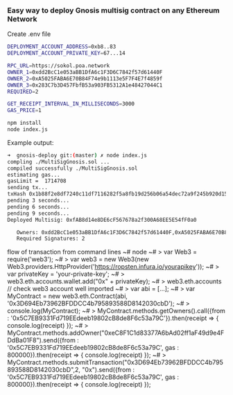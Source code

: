### Easy way to deploy Gnosis multisig contract on any Ethereum Network

Create .env file
```bash
DEPLOYMENT_ACCOUNT_ADDRESS=0xb8..83
DEPLOYMENT_ACCOUNT_PRIVATE_KEY=67...14

RPC_URL=https://sokol.poa.network
OWNER_1=0xdd2BcC1e053aBB1DfA6c1F3D6C7842f57d61440F
OWNER_2=0xA5025FABA6E70B84F74e9b1113e5F7F4E7f4859f
OWNER_3=0x283C7b3D457FbfB53a903FB5312A1e48427044C1
REQUIRED=2

GET_RECEIPT_INTERVAL_IN_MILLISECONDS=3000
GAS_PRICE=1
```

```bash
npm install
node index.js
```


Example output:

```bash
➜  gnosis-deploy git:(master) ✗ node index.js
compling ./MultiSigGnosis.sol ...
compiled successfully ./MultiSigGnosis.sol
estimating gas...
gasLimit =  1714708
sending tx...
txHash 0x1b88f2e8df7240c11df7116282f5a8fb19d256b06a54dec72a9f245b920d1532
pending 3 seconds...
pending 6 seconds...
pending 9 seconds...
Deployed Multisig: 0xfAB8d14e8DE6cF567678a2f300A68EE5E54fF0a0

   Owners: 0xdd2BcC1e053aBB1DfA6c1F3D6C7842f57d61440F,0xA5025FABA6E70B84F74e9b1113e5F7F4E7f4859f,0x283C7b3D457FbfB53a903FB5312A1e48427044C1
   Required Signatures: 2

```


flow of transaction from command lines
~# node 
~# > var Web3 = require('web3');
~# > var web3 = new Web3(new Web3.providers.HttpProvider('https://ropsten.infura.io/yourapikey'));
~# > var privateKey = 'your-private-key';
~# > web3.eth.accounts.wallet.add("0x" + privateKey);
~# > web3.eth.accounts // check web3 account well imported
~# > var abi = [...];
~# > var MyContract = new web3.eth.Contract(abi, '0x3D694Eb73962BFDDCC4b795893588D8142030cbD');
~# > console.log(MyContract);
~# > MyContract.methods.getOwners().call({from : '0x5C7EB9331Fd719EEdeeb19802cB8de8F6c53a79C'}).then(receipt => { console.log(receipt) });
~# > MyContract.methods.addOwner("0xeC8F1C1d83377A6bAd02ff1aF49d9e4FDdBa01F8").send({from : '0x5C7EB9331Fd719EEdeeb19802cB8de8F6c53a79C', gas : 800000}).then(receipt => { console.log(receipt) });
~# > MyContract.methods.submitTransaction("0x3D694Eb73962BFDDCC4b795893588D8142030cbD",2, "0x").send({from : '0x5C7EB9331Fd719EEdeeb19802cB8de8F6c53a79C', gas : 800000}).then(receipt => { console.log(receipt) });
